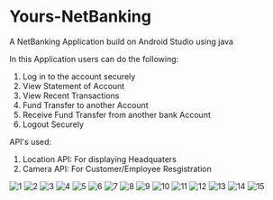 # Yours-NetBanking
A NetBanking Application build on Android Studio using java

In this Application users can do the following:
1. Log in to the account securely
2. View Statement of Account
3. View Recent Transactions
4. Fund Transfer to another Account
5. Receive Fund Transfer from another bank Account
6. Logout Securely

API's used:
1. Location API: For displaying Headquaters
2. Camera API: For Customer/Employee Resgistration

![1](https://user-images.githubusercontent.com/70742338/141447320-4e4b954c-7534-45d7-9057-d5a174479140.png)
![2](https://user-images.githubusercontent.com/70742338/141447323-dde4c09e-980f-4fc9-b4ac-d48d133fe2b5.png)
![3](https://user-images.githubusercontent.com/70742338/141447327-224b1d6e-8984-4780-a1ec-87a804afae18.png)
![4](https://user-images.githubusercontent.com/70742338/141447329-8716bf90-ec93-4667-9246-266535e7c3f4.png)
![5](https://user-images.githubusercontent.com/70742338/141447333-8ed21516-e280-47dc-ba48-0fd4262f9970.png)
![6](https://user-images.githubusercontent.com/70742338/141447294-5cca864c-4b56-4633-b657-66158dde859d.png)
![7](https://user-images.githubusercontent.com/70742338/141447300-e293aff4-588e-4f5e-a014-2a457710b3e9.png)
![8](https://user-images.githubusercontent.com/70742338/141447303-a2cd0c3e-d955-4886-8327-c488f26c6ae5.png)
![9](https://user-images.githubusercontent.com/70742338/141447306-461f490b-1a5b-4ff8-a3e4-3cf4176c8ace.png)
![10](https://user-images.githubusercontent.com/70742338/141447309-05feaacb-95a8-4f34-84da-99033655201c.png)
![11](https://user-images.githubusercontent.com/70742338/141447312-cebac550-3732-4ee0-a93c-6224945d3089.png)
![12](https://user-images.githubusercontent.com/70742338/141447315-f97afcc4-79ae-42c0-9e22-eae90cebe50e.png)
![13](https://user-images.githubusercontent.com/70742338/141447316-be0a6fc8-a0c0-4d86-8696-202293252a94.png)
![14](https://user-images.githubusercontent.com/70742338/141447317-f06f956e-6a06-426c-9517-ce888808ca4c.png)
![15](https://user-images.githubusercontent.com/70742338/141447319-6b94e7ab-5b3b-41e5-a2a5-98d9ad4c133d.png)
